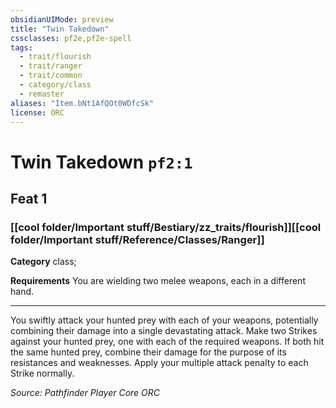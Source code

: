 ```yaml
---
obsidianUIMode: preview
title: "Twin Takedown"
cssclasses: pf2e,pf2e-spell
tags:
  - trait/flourish
  - trait/ranger
  - trait/common
  - category/class
  - remaster
aliases: "Item.bNt1AfQOt0WDfcSk"
license: ORC
---
```

# Twin Takedown `pf2:1`
## Feat 1
### [[cool folder/Important stuff/Bestiary/zz_traits/flourish]][[cool folder/Important stuff/Reference/Classes/Ranger]]

**Category** class; 




**Requirements** You are wielding two melee weapons, each in a different hand.

* * *

You swiftly attack your hunted prey with each of your weapons, potentially combining their damage into a single devastating attack. Make two Strikes against your hunted prey, one with each of the required weapons. If both hit the same hunted prey, combine their damage for the purpose of its resistances and weaknesses. Apply your multiple attack penalty to each Strike normally.

*Source: Pathfinder Player Core*
*ORC*